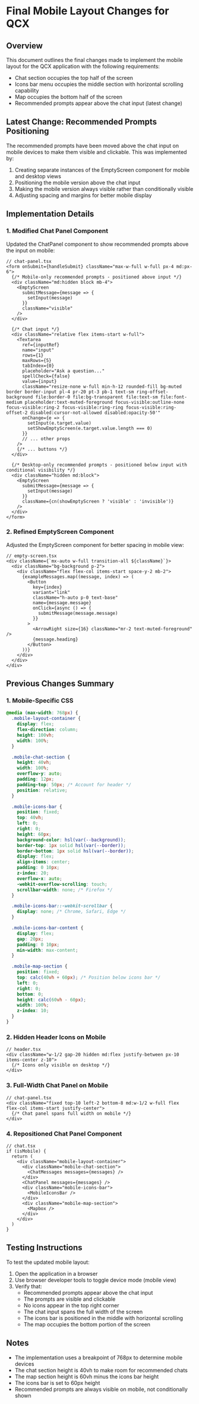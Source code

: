 # Final Mobile Layout Changes for QCX

## Overview
This document outlines the final changes made to implement the mobile layout for the QCX application with the following requirements:
- Chat section occupies the top half of the screen
- Icons bar menu occupies the middle section with horizontal scrolling capability
- Map occupies the bottom half of the screen
- Recommended prompts appear above the chat input (latest change)

## Latest Change: Recommended Prompts Positioning

The recommended prompts have been moved above the chat input on mobile devices to make them visible and clickable. This was implemented by:

1. Creating separate instances of the EmptyScreen component for mobile and desktop views
2. Positioning the mobile version above the chat input
3. Making the mobile version always visible rather than conditionally visible
4. Adjusting spacing and margins for better mobile display

## Implementation Details

### 1. Modified Chat Panel Component
Updated the ChatPanel component to show recommended prompts above the input on mobile:

```tsx
// chat-panel.tsx
<form onSubmit={handleSubmit} className="max-w-full w-full px-4 md:px-6">
  {/* Mobile-only recommended prompts - positioned above input */}
  <div className="md:hidden block mb-4">
    <EmptyScreen
      submitMessage={message => {
        setInput(message)
      }}
      className="visible"
    />
  </div>
  
  {/* Chat input */}
  <div className="relative flex items-start w-full">
    <Textarea
      ref={inputRef}
      name="input"
      rows={1}
      maxRows={5}
      tabIndex={0}
      placeholder="Ask a question..."
      spellCheck={false}
      value={input}
      className="resize-none w-full min-h-12 rounded-fill bg-muted border border-input pl-4 pr-20 pt-3 pb-1 text-sm ring-offset-background file:border-0 file:bg-transparent file:text-sm file:font-medium placeholder:text-muted-foreground focus-visible:outline-none focus-visible:ring-2 focus-visible:ring-ring focus-visible:ring-offset-2 disabled:cursor-not-allowed disabled:opacity-50'"
      onChange={e => {
        setInput(e.target.value)
        setShowEmptyScreen(e.target.value.length === 0)
      }}
      // ... other props
    />
    {/* ... buttons */}
  </div>
  
  {/* Desktop-only recommended prompts - positioned below input with conditional visibility */}
  <div className="hidden md:block">
    <EmptyScreen
      submitMessage={message => {
        setInput(message)
      }}
      className={cn(showEmptyScreen ? 'visible' : 'invisible')}
    />
  </div>
</form>
```

### 2. Refined EmptyScreen Component
Adjusted the EmptyScreen component for better spacing in mobile view:

```tsx
// empty-screen.tsx
<div className={`mx-auto w-full transition-all ${className}`}>
  <div className="bg-background p-2">
    <div className="flex flex-col items-start space-y-2 mb-2">
      {exampleMessages.map((message, index) => (
        <Button
          key={index}
          variant="link"
          className="h-auto p-0 text-base"
          name={message.message}
          onClick={async () => {
            submitMessage(message.message)
          }}
        >
          <ArrowRight size={16} className="mr-2 text-muted-foreground" />
          {message.heading}
        </Button>
      ))}
    </div>
  </div>
</div>
```

## Previous Changes Summary

### 1. Mobile-Specific CSS
```css
@media (max-width: 768px) {
  .mobile-layout-container {
    display: flex;
    flex-direction: column;
    height: 100vh;
    width: 100%;
  }

  .mobile-chat-section {
    height: 40vh;
    width: 100%;
    overflow-y: auto;
    padding: 12px;
    padding-top: 50px; /* Account for header */
    position: relative;
  }

  .mobile-icons-bar {
    position: fixed;
    top: 40vh;
    left: 0;
    right: 0;
    height: 60px;
    background-color: hsl(var(--background));
    border-top: 1px solid hsl(var(--border));
    border-bottom: 1px solid hsl(var(--border));
    display: flex;
    align-items: center;
    padding: 0 10px;
    z-index: 20;
    overflow-x: auto;
    -webkit-overflow-scrolling: touch;
    scrollbar-width: none; /* Firefox */
  }

  .mobile-icons-bar::-webkit-scrollbar {
    display: none; /* Chrome, Safari, Edge */
  }

  .mobile-icons-bar-content {
    display: flex;
    gap: 20px;
    padding: 0 10px;
    min-width: max-content;
  }

  .mobile-map-section {
    position: fixed;
    top: calc(40vh + 60px); /* Position below icons bar */
    left: 0;
    right: 0;
    bottom: 0;
    height: calc(60vh - 60px);
    width: 100%;
    z-index: 10;
  }
}
```

### 2. Hidden Header Icons on Mobile
```tsx
// header.tsx
<div className="w-1/2 gap-20 hidden md:flex justify-between px-10 items-center z-10">
  {/* Icons only visible on desktop */}
</div>
```

### 3. Full-Width Chat Panel on Mobile
```tsx
// chat-panel.tsx
<div className="fixed top-10 left-2 bottom-8 md:w-1/2 w-full flex flex-col items-start justify-center">
  {/* Chat panel spans full width on mobile */}
</div>
```

### 4. Repositioned Chat Panel Component
```tsx
// chat.tsx
if (isMobile) {
  return (
    <div className="mobile-layout-container">
      <div className="mobile-chat-section">
        <ChatMessages messages={messages} />
      </div>
      <ChatPanel messages={messages} />
      <div className="mobile-icons-bar">
        <MobileIconsBar />
      </div>
      <div className="mobile-map-section">
        <Mapbox />
      </div>
    </div>
  )
}
```

## Testing Instructions

To test the updated mobile layout:
1. Open the application in a browser
2. Use browser developer tools to toggle device mode (mobile view)
3. Verify that:
   - Recommended prompts appear above the chat input
   - The prompts are visible and clickable
   - No icons appear in the top right corner
   - The chat input spans the full width of the screen
   - The icons bar is positioned in the middle with horizontal scrolling
   - The map occupies the bottom portion of the screen

## Notes
- The implementation uses a breakpoint of 768px to determine mobile devices
- The chat section height is 40vh to make room for recommended chats
- The map section height is 60vh minus the icons bar height
- The icons bar is set to 60px height
- Recommended prompts are always visible on mobile, not conditionally shown

